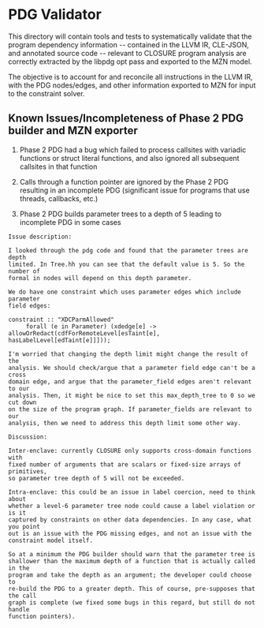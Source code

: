 # PDG Validator

This directory will contain tools and tests to systematically validate that the
program dependency information -- contained in the LLVM IR, CLE-JSON, and
annotated source code -- relevant to CLOSURE program analysis are correctly
extracted by the libpdg opt pass and exported to the MZN model.

The objective is to account for and reconcile all instructions in the LLVM IR,
with the PDG nodes/edges, and other information exported to MZN for input to
the constraint solver. 

## Known Issues/Incompleteness of Phase 2 PDG builder and MZN exporter

1. Phase 2 PDG had a bug which failed to process callsites with variadic functions or struct literal functions, and also ignored all subsequent callsites in that function

2. Calls through a function pointer are ignored by the Phase 2 PDG resulting in an incomplete PDG (significant issue for programs that use threads, callbacks, etc.)

3. Phase 2 PDG builds parameter trees to a depth of 5 leading to incomplete PDG in some cases

```
Issue description:

I looked through the pdg code and found that the parameter trees are depth
limited. In Tree.hh you can see that the default value is 5. So the number of
formal in nodes will depend on this depth parameter.

We do have one constraint which uses parameter edges which include parameter
field edges:

constraint :: "XDCParmAllowed"
     forall (e in Parameter) (xdedge[e] -> allowOrRedact(cdfForRemoteLevel[esTaint[e], hasLabelLevel[edTaint[e]]]));

I'm worried that changing the depth limit might change the result of the
analysis. We should check/argue that a parameter field edge can't be a cross
domain edge, and argue that the parameter_field edges aren't relevant to our
analysis. Then, it might be nice to set this max_depth_tree to 0 so we cut down
on the size of the program graph. If parameter_fields are relevant to our
analysis, then we need to address this depth limit some other way.

Discussion:

Inter-enclave: currently CLOSURE only supports cross-domain functions with
fixed number of arguments that are scalars or fixed-size arrays of primitives,
so parameter tree depth of 5 will not be exceeded.

Intra-enclave: this could be an issue in label coercion, need to think about
whether a level-6 parameter tree node could cause a label violation or is it
captured by constraints on other data dependencies. In any case, what you point
out is an issue with the PDG missing edges, and not an issue with the
constraint model itself.

So at a minimum the PDG builder should warn that the parameter tree is
shallower than the maximum depth of a function that is actually called in the
program and take the depth as an argument; the developer could choose to
re-build the PDG to a greater depth. This of course, pre-supposes that the call
graph is complete (we fixed some bugs in this regard, but still do not handle
function pointers).

```


